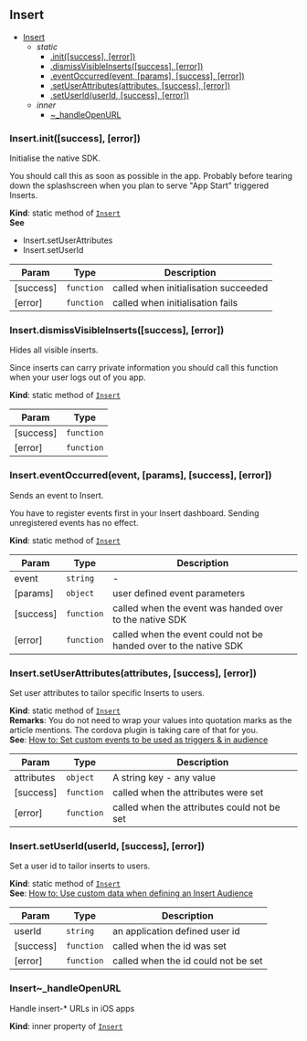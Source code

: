 <a name="module_Insert"></a>

## Insert

* [Insert](#module_Insert)
    * _static_
        * [.init([success], [error])](#module_Insert.init)
        * [.dismissVisibleInserts([success], [error])](#module_Insert.dismissVisibleInserts)
        * [.eventOccurred(event, [params], [success], [error])](#module_Insert.eventOccurred)
        * [.setUserAttributes(attributes, [success], [error])](#module_Insert.setUserAttributes)
        * [.setUserId(userId, [success], [error])](#module_Insert.setUserId)
    * _inner_
        * [~_handleOpenURL](#module_Insert.._handleOpenURL)

<a name="module_Insert.init"></a>

### Insert.init([success], [error])
Initialise the native SDK.

You should call this as soon as possible in the app.
Probably before tearing down the splashscreen when you plan to serve
"App Start" triggered Inserts.

**Kind**: static method of <code>[Insert](#module_Insert)</code>  
**See**

- Insert.setUserAttributes
- Insert.setUserId


| Param | Type | Description |
| --- | --- | --- |
| [success] | <code>function</code> | called when initialisation succeeded |
| [error] | <code>function</code> | called when initialisation fails |

<a name="module_Insert.dismissVisibleInserts"></a>

### Insert.dismissVisibleInserts([success], [error])
Hides all visible inserts.

Since inserts can carry private information you 
should call this function when your user logs out of you app.

**Kind**: static method of <code>[Insert](#module_Insert)</code>  

| Param | Type |
| --- | --- |
| [success] | <code>function</code> | 
| [error] | <code>function</code> | 

<a name="module_Insert.eventOccurred"></a>

### Insert.eventOccurred(event, [params], [success], [error])
Sends an event to Insert.

You have to register events first in your Insert dashboard.
Sending unregistered events has no effect.

**Kind**: static method of <code>[Insert](#module_Insert)</code>  

| Param | Type | Description |
| --- | --- | --- |
| event | <code>string</code> | - |
| [params] | <code>object</code> | user defined event parameters |
| [success] | <code>function</code> | called when the event was handed over to the native SDK |
| [error] | <code>function</code> | called when the event could not be handed over to the native SDK |

<a name="module_Insert.setUserAttributes"></a>

### Insert.setUserAttributes(attributes, [success], [error])
Set user attributes to tailor specific Inserts to users.

**Kind**: static method of <code>[Insert](#module_Insert)</code>  
**Remarks**: You do not need to wrap your values into quotation marks as the article mentions.
The cordova plugin is taking care of that for you.  
**See**: [How to: Set custom events to be used as triggers & in audience](https://support.insert.io/hc/en-us/articles/115000140685-How-to-Set-custom-events-to-be-used-as-triggers-in-audience)  

| Param | Type | Description |
| --- | --- | --- |
| attributes | <code>object</code> | A string key - any value |
| [success] | <code>function</code> | called when the attributes were set |
| [error] | <code>function</code> | called when the attributes could not be set |

<a name="module_Insert.setUserId"></a>

### Insert.setUserId(userId, [success], [error])
Set a user id to tailor inserts to users.

**Kind**: static method of <code>[Insert](#module_Insert)</code>  
**See**: [How to: Use custom data when defining an Insert Audience](https://support.insert.io/hc/en-us/articles/207569209-How-to-Use-custom-data-when-defining-an-Insert-Audience)  

| Param | Type | Description |
| --- | --- | --- |
| userId | <code>string</code> | an application defined user id |
| [success] | <code>function</code> | called when the id was set |
| [error] | <code>function</code> | called when the id could not be set |

<a name="module_Insert.._handleOpenURL"></a>

### Insert~_handleOpenURL
Handle insert-* URLs in iOS apps

**Kind**: inner property of <code>[Insert](#module_Insert)</code>  
